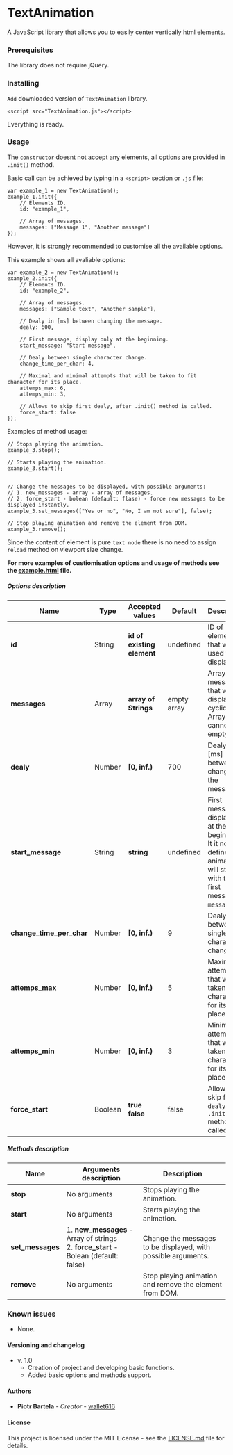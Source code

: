 # TextAnimation

A JavaScript library that allows you to easily center vertically html elements.

### Prerequisites

The library does not require jQuery.

### Installing

`Add` downloaded version of `TextAnimation` library.

```
<script src="TextAnimation.js"></script>
```

Everything is ready.

### Usage

The `constructor` doesnt not accept any elements, all options are provided in `.init()` method.

Basic call can be achieved by typing in a `<script>` section or `.js` file:

```
var example_1 = new TextAnimation();
example_1.init({
    // Elements ID.
    id: "example_1",

    // Array of messages.
    messages: ["Message 1", "Another message"]
});
```

However, it is strongly recommended to customise all the available options.

This example shows all avaliable options:

```
var example_2 = new TextAnimation();
example_2.init({
    // Elements ID.
    id: "example_2",
        
    // Array of messages.
    messages: ["Sample text", "Another sample"],

    // Dealy in [ms] between changing the message.
    dealy: 600,

    // First message, display only at the beginning.
    start_message: "Start message",

    // Dealy between single character change.
    change_time_per_char: 4,

    // Maximal and minimal attempts that will be taken to fit character for its place.
    attemps_max: 6,
    attemps_min: 3,

    // Allows to skip first dealy, after .init() method is called.
    force_start: false
});
```

Examples of method usage: 

```
// Stops playing the animation.
example_3.stop();

// Starts playing the animation.
example_3.start();


// Change the messages to be displayed, with possible arguments:
// 1. new_messages - array - array of messages.
// 2. force_start - bolean (default: flase) - force new messages to be displayed instantly.
example_3.set_messages(["Yes or no", "No, I am not sure"], false);

// Stop playing animation and remove the element from DOM.
example_3.remove();
```

Since the content of element is pure `text node` there is no need to assign `reload` method on viewport size change.

**For more examples of custiomisation options and usage of methods see the [example.html](example.html) file.**

##### Options description

| Name                     	| Type    	| Accepted values            	| Default     	| Description                                                                                                                     	|
|--------------------------	|---------	|----------------------------	|-------------	|---------------------------------------------------------------------------------------------------------------------------------	|
| **id**                   	| String  	| **id of existing element** 	| undefined   	| ID of element that will be used to display text.                                                                                	|
| **messages**             	| Array   	| **array of Strings**       	| empty array 	| Array of messages that will be displayed cyclically. <br>Array cannot be empty.                                                 	|
| **dealy**                	| Number  	| **[0, inf.)**              	| 700         	| Dealy in [ms] between changing the message.                                                                                     	|
| **start_message**        	| String  	| **string**                 	| undefined   	| First message, display only at the beginning. <br>It it not defined, animation will start with the first message of `messages`. 	|
| **change_time_per_char** 	| Number  	| **[0, inf.)**              	| 9           	| Dealy between single character change.                                                                                          	|
| **attemps_max**          	| Number  	| **[0, inf.)**              	| 5           	| Maximal attempts that will be taken to fit character for its place.                                                             	|
| **attemps_min**          	| Number  	| **[0, inf.)**              	| 3           	| Minimal attempts that will be taken to fit character for its place.                                                             	|
| **force_start**          	| Boolean 	| **true** <br>**false**     	| false       	| Allows to skip first `dealy`, after `.init()` method is called.             

##### Methods description

| Name             	| Arguments description                                                                    	| Description                                                     	|
|------------------	|------------------------------------------------------------------------------------------	|-----------------------------------------------------------------	|
| **stop**         	| No arguments                                                                             	| Stops playing the animation.                                    	|
| **start**        	| No arguments                                                                             	| Starts playing the animation.                                   	|
| **set_messages** 	| 1. **new_messages** - Array of strings <br> 2. **force_start** - Bolean (default: false) 	| Change the messages to be displayed, with possible arguments.   	|
| **remove**       	| No arguments                                                                             	| Stop playing animation and remove the element from DOM.         	|

### Known issues

* None.

#### Versioning and changelog

* v. 1.0
    - Creation of project and developing basic functions. 
    - Added basic options and methods support. 

#### Authors

* **Piotr Bartela** - *Creator* - [wallet616](https://github.com/wallet616)

#### License

This project is licensed under the MIT License - see the [LICENSE.md](LICENSE.md) file for details.